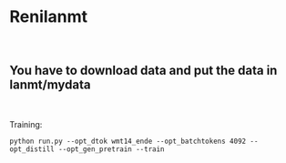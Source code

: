 

Renilanmt
===
<br>


You have to download data and put the data in lanmt/mydata
--
<br>

Training:
```
python run.py --opt_dtok wmt14_ende --opt_batchtokens 4092 --opt_distill --opt_gen_pretrain --train
```

